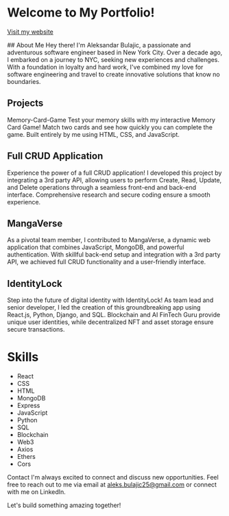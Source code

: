 # Welcome to My Portfolio!
<p>
  <a href="https://aleksandar-bulajic.netlify.app/" targer="_blank">Visit my website</a>
</p>
## About Me
Hey there! I'm Aleksandar Bulajic, a passionate and adventurous software engineer based in New York City. Over a decade ago, I embarked on a journey to NYC, seeking new experiences and challenges. With a foundation in loyalty and hard work, I've combined my love for software engineering and travel to create innovative solutions that know no boundaries.


## Projects
Memory-Card-Game
Test your memory skills with my interactive Memory Card Game! Match two cards and see how quickly you can complete the game. Built entirely by me using HTML, CSS, and JavaScript. 


## Full CRUD Application
Experience the power of a full CRUD application! I developed this project by integrating a 3rd party API, allowing users to perform Create, Read, Update, and Delete operations through a seamless front-end and back-end interface. Comprehensive research and secure coding ensure a smooth experience. 


## MangaVerse
As a pivotal team member, I contributed to MangaVerse, a dynamic web application that combines JavaScript, MongoDB, and powerful authentication. With skillful back-end setup and integration with a 3rd party API, we achieved full CRUD functionality and a user-friendly interface. 


## IdentityLock
Step into the future of digital identity with IdentityLock! As team lead and senior developer, I led the creation of this groundbreaking app using React.js, Python, Django, and SQL. Blockchain and AI FinTech Guru provide unique user identities, while decentralized NFT and asset storage ensure secure transactions.


# Skills

- React
- CSS
- HTML
- MongoDB
- Express
- JavaScript
- Python
- SQL
- Blockchain
- Web3
- Axios
- Ethers
- Cors

Contact
I'm always excited to connect and discuss new opportunities. Feel free to reach out to me via email at aleks.bulajic25@gmail.com or connect with me on LinkedIn.

Let's build something amazing together!

